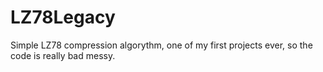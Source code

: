 # LZ78Legacy
Simple LZ78 compression algorythm, one of my first projects ever, so the code is really bad messy. 
